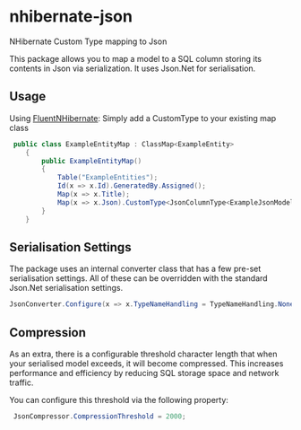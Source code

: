 # nhibernate-json
NHibernate Custom Type mapping to Json

This package allows you to map a model to a SQL column storing its contents in Json via serialization. It uses Json.Net for serialisation.

## Usage

Using [FluentNHibernate](http://www.fluentnhibernate.org): Simply add a CustomType to your existing map class

```c#
 public class ExampleEntityMap : ClassMap<ExampleEntity>
	{
		public ExampleEntityMap()
		{
			Table("ExampleEntities");
			Id(x => x.Id).GeneratedBy.Assigned();
			Map(x => x.Title);
			Map(x => x.Json).CustomType<JsonColumnType<ExampleJsonModel>>().Nullable();
		}
	}
```

## Serialisation Settings
The package uses an internal converter class that has a few pre-set serialisation settings. All of these can be overridden with the standard Json.Net serialisation settings.

```c#
JsonConverter.Configure(x => x.TypeNameHandling = TypeNameHandling.None);
```

## Compression

As an extra, there is a configurable threshold character length that when your serialised model exceeds, it will become compressed. This increases performance and efficiency by reducing SQL storage space and network traffic.

You can configure this threshold via the following property:

```c#
 JsonCompressor.CompressionThreshold = 2000;
```